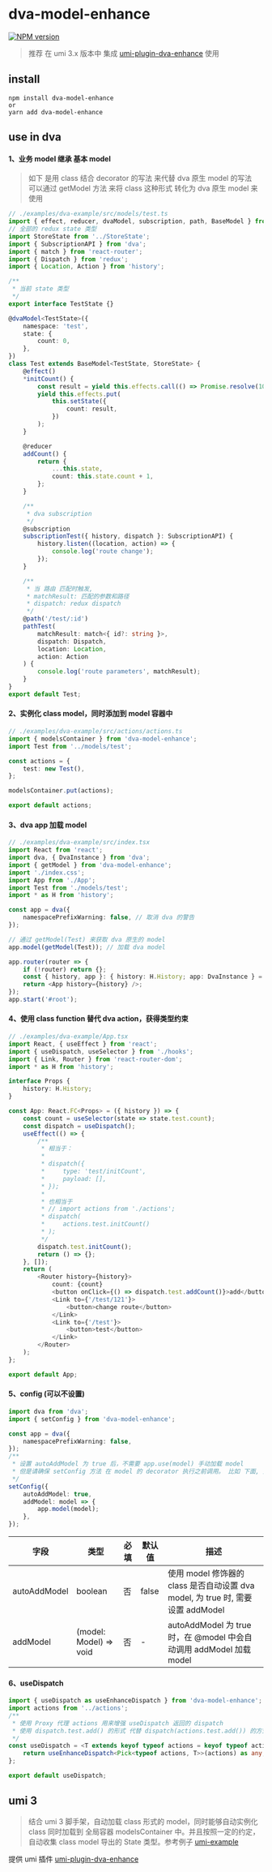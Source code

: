 # dva-model-enhance

[![NPM version](https://img.shields.io/npm/v/dva-model-enhance.svg?style=flat)](https://npmjs.org/package/dva-model-enhance)

> 推荐 在 umi 3.x 版本中 集成 [umi-plugin-dva-enhance](https://github.com/yehq/umi-plugin-dva-enhance) 使用

## install

```
npm install dva-model-enhance
or
yarn add dva-model-enhance
```

## use in dva

#### 1、业务 model 继承 基本 model

> 如下 是用 class 结合 decorator 的写法 来代替 dva 原生 model 的写法  
> 可以通过 getModel 方法 来将 class 这种形式 转化为 dva 原生 model 来使用

```ts
// ./examples/dva-example/src/models/test.ts
import { effect, reducer, dvaModel, subscription, path, BaseModel } from 'dva-model-enhance';
// 全部的 redux state 类型
import StoreState from '../StoreState';
import { SubscriptionAPI } from 'dva';
import { match } from 'react-router';
import { Dispatch } from 'redux';
import { Location, Action } from 'history';

/**
 * 当前 state 类型
 */
export interface TestState {}

@dvaModel<TestState>({
    namespace: 'test',
    state: {
        count: 0,
    },
})
class Test extends BaseModel<TestState, StoreState> {
    @effect()
    *initCount() {
        const result = yield this.effects.call(() => Promise.resolve(100));
        yield this.effects.put(
            this.setState({
                count: result,
            })
        );
    }

    @reducer
    addCount() {
        return {
            ...this.state,
            count: this.state.count + 1,
        };
    }

    /**
     * dva subscription
     */
    @subscription
    subscriptionTest({ history, dispatch }: SubscriptionAPI) {
        history.listen((location, action) => {
            console.log('route change');
        });
    }

    /**
     * 当 路由 匹配时触发,
     * matchResult: 匹配的参数和路径
     * dispatch: redux dispatch
     */
    @path('/test/:id')
    pathTest(
        matchResult: match<{ id?: string }>,
        dispatch: Dispatch,
        location: Location,
        action: Action
    ) {
        console.log('route parameters', matchResult);
    }
}
export default Test;
```

#### 2、实例化 class model，同时添加到 model 容器中

```ts
// ./examples/dva-example/src/actions/actions.ts
import { modelsContainer } from 'dva-model-enhance';
import Test from '../models/test';

const actions = {
    test: new Test(),
};

modelsContainer.put(actions);

export default actions;
```

#### 3、dva app 加载 model

```ts
// ./examples/dva-example/src/index.tsx
import React from 'react';
import dva, { DvaInstance } from 'dva';
import { getModel } from 'dva-model-enhance';
import './index.css';
import App from './App';
import Test from './models/test';
import * as H from 'history';

const app = dva({
    namespacePrefixWarning: false, // 取消 dva 的警告
});

// 通过 getModel(Test) 来获取 dva 原生的 model
app.model(getModel(Test)); // 加载 dva model

app.router(router => {
    if (!router) return {};
    const { history, app }: { history: H.History; app: DvaInstance } = router;
    return <App history={history} />;
});
app.start('#root');
```

#### 4、使用 class function 替代 dva action，获得类型约束

```ts
// ./examples/dva-example/App.tsx
import React, { useEffect } from 'react';
import { useDispatch, useSelector } from './hooks';
import { Link, Router } from 'react-router-dom';
import * as H from 'history';

interface Props {
    history: H.History;
}

const App: React.FC<Props> = ({ history }) => {
    const count = useSelector(state => state.test.count);
    const dispatch = useDispatch();
    useEffect(() => {
        /**
         * 相当于：
         *
         * dispatch({
         *     type: 'test/initCount',
         *     payload: [],
         * });
         *
         * 也相当于
         * // import actions from './actions';
         * dispatch(
         *     actions.test.initCount()
         * );
         */
        dispatch.test.initCount();
        return () => {};
    }, []);
    return (
        <Router history={history}>
            count: {count}
            <button onClick={() => dispatch.test.addCount()}>add</button>
            <Link to={'/test/121'}>
                <button>change route</button>
            </Link>
            <Link to={'/test'}>
                <button>test</button>
            </Link>
        </Router>
    );
};

export default App;
```

#### 5、config (可以不设置)

```ts
import dva from 'dva';
import { setConfig } from 'dva-model-enhance';

const app = dva({
    namespacePrefixWarning: false,
});
/**
 * 设置 autoAddModel 为 true 后，不需要 app.use(model) 手动加载 model
 * 但是请确保 setConfig 方法 在 model 的 decorator 执行之前调用。 比如 下面, 延迟 加载 "./App" 与 "./actions"
 */
setConfig({
    autoAddModel: true,
    addModel: model => {
        app.model(model);
    },
});
```

| 字段         | 类型                   | 必填 | 默认值 | 描述                                                                            |
| ------------ | ---------------------- | ---- | ------ | ------------------------------------------------------------------------------- |
| autoAddModel | boolean                | 否   | false  | 使用 model 修饰器的 class 是否自动设置 dva model, 为 true 时, 需要设置 addModel |
| addModel     | (model: Model) => void | 否   | -      | autoAddModel 为 true 时，在 @model 中会自动调用 addModel 加载 model             |

#### 6、useDispatch

```ts
import { useDispatch as useEnhanceDispatch } from 'dva-model-enhance';
import actions from '../actions';
/**
 * 使用 Proxy 代理 actions 用来增强 useDispatch 返回的 dispatch
 * 使用 dispatch.test.add() 的形式 代替 dispatch(actions.test.add()) 的方式来调用;
 */
const useDispatch = <T extends keyof typeof actions = keyof typeof actions>() => {
    return useEnhanceDispatch<Pick<typeof actions, T>>(actions) as any;
};

export default useDispatch;
```

## umi 3

> 结合 umi 3 脚手架，自动加载 class 形式的 model，同时能够自动实例化 class 同时加载到 全局容器 modelsContainer 中。并且按照一定的约定，自动收集 class model 导出的 State 类型。参考例子 [umi-example](https://github.com/yehq/dva-model-enhance/tree/master/examples/umi-example)

提供 umi 插件 [umi-plugin-dva-enhance](https://github.com/yehq/umi-plugin-dva-enhance)
